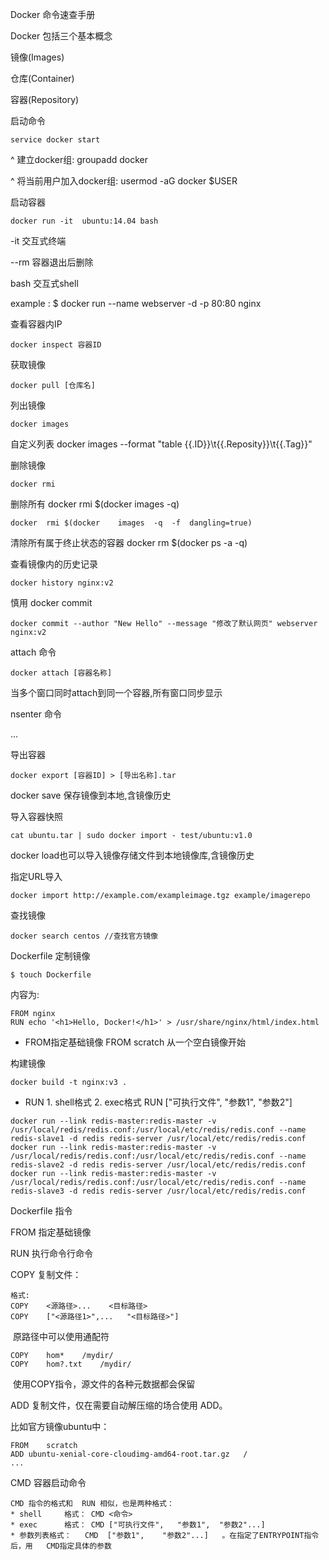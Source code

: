 Docker 命令速查手册

Docker 包括三个基本概念

镜像(Images)

仓库(Container)

容器(Repository)



启动命令

    service docker start 

^ 建立docker组: groupadd docker

^ 将当前用户加入docker组: usermod -aG docker $USER

启动容器

    docker run -it  ubuntu:14.04 bash

-it 交互式终端

--rm 容器退出后删除

bash 交互式shell

example : $ docker run --name webserver -d -p 80:80 nginx

查看容器内IP
```
docker inspect 容器ID
```
获取镜像

    docker pull [仓库名]

列出镜像

    docker images

自定义列表 docker images --format "table {{.ID}}\t{{.Reposity}}\t{{.Tag}}"

删除镜像

    docker rmi 
删除所有 docker rmi $(docker images -q)

```
docker	rmi	$(docker	images	-q	-f	dangling=true)
```

清除所有属于终止状态的容器  docker  rm  $(docker ps -a -q)

查看镜像内的历史记录

```
docker history nginx:v2
```

慎用 docker commit

    docker commit --author "New Hello" --message "修改了默认网页" webserver nginx:v2
attach 命令

```
docker attach [容器名称]
```

当多个窗口同时attach到同一个容器,所有窗口同步显示

nsenter 命令

...

导出容器

```
docker export [容器ID] > [导出名称].tar
```

docker save 保存镜像到本地,含镜像历史

导入容器快照

```
cat ubuntu.tar | sudo docker import - test/ubuntu:v1.0
```

docker load也可以导入镜像存储文件到本地镜像库,含镜像历史

指定URL导入

```
docker import http://example.com/exampleimage.tgz example/imagerepo
```

查找镜像

```
docker search centos //查找官方镜像
```



Dockerfile 定制镜像

    $ touch Dockerfile

内容为:

    FROM nginx
    RUN echo '<h1>Hello, Docker!</h1>' > /usr/share/nginx/html/index.html

* FROM指定基础镜像   FROM scratch 从一个空白镜像开始

构建镜像

```
docker build -t nginx:v3 .
```

* RUN    1. shell格式  2. exec格式  RUN ["可执行文件", "参数1", "参数2"]

```
docker run --link redis-master:redis-master -v /usr/local/redis/redis.conf:/usr/local/etc/redis/redis.conf --name redis-slave1 -d redis redis-server /usr/local/etc/redis/redis.conf
docker run --link redis-master:redis-master -v /usr/local/redis/redis.conf:/usr/local/etc/redis/redis.conf --name redis-slave2 -d redis redis-server /usr/local/etc/redis/redis.conf
docker run --link redis-master:redis-master -v /usr/local/redis/redis.conf:/usr/local/etc/redis/redis.conf --name redis-slave3 -d redis redis-server /usr/local/etc/redis/redis.conf
```

Dockerfile  指令

FROM   指定基础镜像

RUN      执行命令行命令

COPY    复制文件：

	格式:	
	COPY    <源路径>...	<目标路径>
	COPY    ["<源路径1>",...	"<目标路径>"]

​		原路径中可以使用通配符

```
COPY	hom*	/mydir/ 
COPY	hom?.txt	/mydir/
```

​		使用COPY指令，源文件的各种元数据都会保留

ADD    复制文件，仅在需要自动解压缩的场合使用 ADD。

比如官方镜像ubuntu中：

```
FROM	scratch 
ADD	ubuntu-xenial-core-cloudimg-amd64-root.tar.gz	/
...
```

CMD    容器启动命令

	CMD	指令的格式和  RUN	相似，也是两种格式：
	* shell		格式：	CMD	<命令>	
	* exec		格式：	CMD	["可执行文件",	"参数1",	"参数2"...]
	* 参数列表格式：	CMD	 ["参数1",	"参数2"...]	。在指定了ENTRYPOINT指令后，用   CMD指定具体的参数









